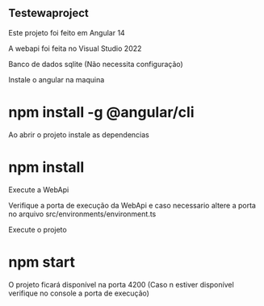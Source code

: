 ## Testewaproject

Este projeto foi feito em Angular 14 

A webapi foi feita no Visual Studio 2022

Banco de dados sqlite (Não necessita configuração)

Instale o angular na maquina

# npm install -g @angular/cli

Ao abrir o projeto instale as dependencias

# npm install

Execute a WebApi 

Verifique a porta de execução da WebApi e caso necessario altere a porta no arquivo src/environments/environment.ts

Execute o projeto

# npm start

O projeto ficará disponível na porta 4200 (Caso n estiver disponível verifique no console a porta de execução)

